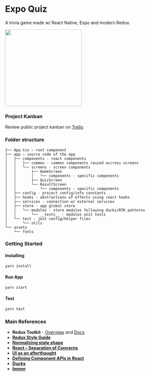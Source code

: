 # Expo Quiz

A trivia game made w/ React Native, Expo and modern Redux.

<img src="https://user-images.githubusercontent.com/14119096/75169511-748ce600-5707-11ea-9e5e-4045d74ef018.gif" width="250" />

### Project Kanban

Review public project kanban on [Trello](https://trello.com/b/9mg0ODCB/expo-quiz).

### Folder structure

```
├── App.tsx – root component
├── app – source code of the app
│   ├── components - react components
│   │   ├── common - common components reused accross screens
│   │   └── screens - screen components
│   │       ├── HomeScreen
│   │       │   └── components - specific components
│   │       ├── QuizScreen
│   │       └── ResultScreen
│   │           └── components - specific components
│   ├── config - project config/info constants
│   ├── hooks - abstractions of effects using react hooks
│   ├── services - connection w/ external services
│   ├── store - app global store
│   │   └── modules - store modules following ducks/RTK patterns
│   │       └── __tests__ - modules unit tests
│   └── test - jest config/helper files
│       └── utils
└── assets
    └── fonts
```

### Getting Started

#### Installing

```bash
yarn install
```

#### Run App

```bash
yarn start
```

#### Test

```bash
yarn test
```

### Main References

- **Redux Toolkit** - [Overview](https://redux.js.org/redux-toolkit/overview) and [Docs](https://redux-toolkit.js.org/)
- [**Redux Style Guide**](https://redux.js.org/style-guide/style-guide)
- [**Normalizing state shape**](https://redux.js.org/recipes/structuring-reducers/normalizing-state-shape/)
- [**React – Separation of Concerns**](https://blog.g2i.co/react-separation-of-concerns-78ec0545bf36)
- [**UI as an afterthought**](https://michel.codes/blogs/ui-as-an-afterthought)
- [**Defining Component APIs in React**](https://jxnblk.com/blog/defining-component-apis-in-react/)
- [**Ducks**](https://github.com/erikras/ducks-modular-redux)
- [**Immer**](https://immerjs.github.io/immer/docs/introduction)
